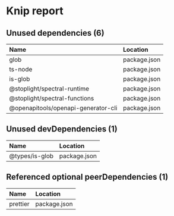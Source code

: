 # Knip report

## Unused dependencies (6)

| Name                                | Location     |
|:------------------------------------|:-------------|
| glob                                | package.json |
| ts-node                             | package.json |
| is-glob                             | package.json |
| @stoplight/spectral-runtime         | package.json |
| @stoplight/spectral-functions       | package.json |
| @openapitools/openapi-generator-cli | package.json |

## Unused devDependencies (1)

| Name           | Location     |
|:---------------|:-------------|
| @types/is-glob | package.json |

## Referenced optional peerDependencies (1)

| Name     | Location     |
|:---------|:-------------|
| prettier | package.json |

